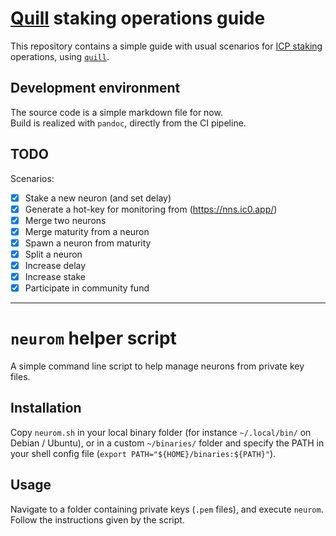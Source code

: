 # [Quill](https://medium.com/dfinity/introducing-quill-a-ledger-and-governance-toolkit-for-the-internet-computer-1df086ce5642) staking operations guide
This repository contains a simple guide with usual scenarios for [ICP staking](https://medium.com/dfinity/earn-substantial-voting-rewards-by-staking-in-the-network-nervous-system-7eb5cf988182) operations, using [`quill`](https://github.com/dfinity/quill/).

## Development environment
The source code is a simple markdown file for now.  
Build is realized with `pandoc`, directly from the CI pipeline.

## TODO
Scenarios:
- [x] Stake a new neuron (and set delay)
- [x] Generate a hot-key for monitoring from (https://nns.ic0.app/)
- [x] Merge two neurons
- [x] Merge maturity from a neuron
- [x] Spawn a neuron from maturity
- [x] Split a neuron
- [x] Increase delay
- [x] Increase stake
- [x] Participate in community fund

---
# `neurom` helper script
A simple command line script to help manage neurons from private key files.

## Installation
Copy `neurom.sh` in your local binary folder (for instance `~/.local/bin/` on Debian / Ubuntu), or in a custom `~/binaries/` folder and specify the PATH in your shell config file (`export PATH="${HOME}/binaries:${PATH}"`).

## Usage
Navigate to a folder containing private keys (`.pem` files), and execute `neurom`.  
Follow the instructions given by the script.
